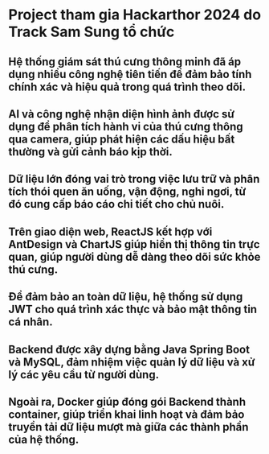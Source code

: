 # Project tham gia Hackarthor 2024 do Track Sam Sung tổ chức
## Hệ thống giám sát thú cưng thông minh đã áp dụng nhiều công nghệ tiên tiến để đảm bảo tính chính xác và hiệu quả trong quá trình theo dõi.
## AI và công nghệ nhận diện hình ảnh được sử dụng để phân tích hành vi của thú cưng thông qua camera, giúp phát hiện các dấu hiệu bất thường và gửi cảnh báo kịp thời.
## Dữ liệu lớn đóng vai trò trong việc lưu trữ và phân tích thói quen ăn uống, vận động, nghỉ ngơi, từ đó cung cấp báo cáo chi tiết cho chủ nuôi. 
## Trên giao diện web, ReactJS kết hợp với AntDesign và ChartJS giúp hiển thị thông tin trực quan, giúp người dùng dễ dàng theo dõi sức khỏe thú cưng. 
## Để đảm bảo an toàn dữ liệu, hệ thống sử dụng JWT cho quá trình xác thực và bảo mật thông tin cá nhân.
## Backend được xây dựng bằng Java Spring Boot và MySQL, đảm nhiệm việc quản lý dữ liệu và xử lý các yêu cầu từ người dùng. 
## Ngoài ra, Docker giúp đóng gói Backend thành container, giúp triển khai linh hoạt và đảm bảo truyền tải dữ liệu mượt mà giữa các thành phần của hệ thống.
